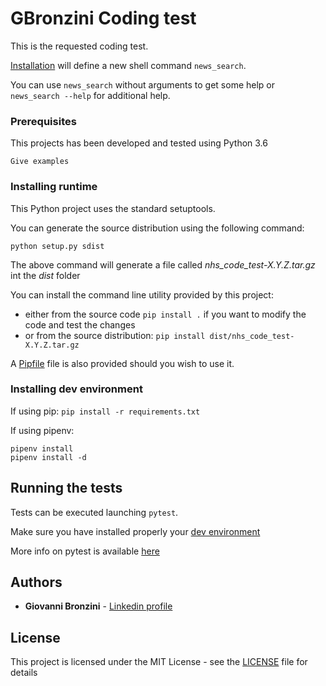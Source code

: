 # GBronzini Coding test

This is the requested coding test.

[Installation](#Installing%20runtime) will define a new shell command `news_search`.

You can use `news_search` without arguments to get some help or `news_search --help` for additional help.



### Prerequisites

This projects has been developed and tested using Python 3.6


```
Give examples
```

### Installing runtime

This Python project uses the standard setuptools.

You can generate the source distribution using the following command:

`python setup.py sdist`

The above command will generate a file called *nhs_code_test-X.Y.Z.tar.gz* int the *dist* folder

You can install the command line utility provided by this project:

- either from the source code `pip install .` if you want to modify the code and test the changes
- or from the source distribution: `pip install dist/nhs_code_test-X.Y.Z.tar.gz`

A [Pipfile](https://pipenv.readthedocs.io/en/latest/) file is also provided should you wish to use it.

### Installing dev environment

If using pip: `pip install -r requirements.txt`

If using pipenv:
```
pipenv install
pipenv install -d
```

## Running the tests

Tests can be executed launching `pytest`. 

Make sure you have installed properly your [dev environment](#Installing%20dev%20environment)

More info on pytest is available [here](https://docs.pytest.org/en/latest/) 

## Authors

* **Giovanni Bronzini** - [Linkedin profile](https://www.linkedin.com/in/giovannibronzini/)


## License

This project is licensed under the MIT License - see the [LICENSE](LICENSE) file for details
